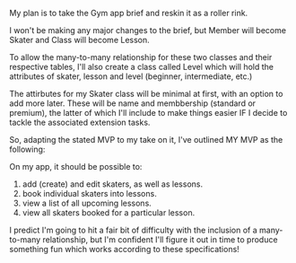My plan is to take the Gym app brief and reskin it as a roller rink.

I won't be making any major changes to the brief, but Member will become Skater and Class will become Lesson.

To allow the many-to-many relationship for these two classes and their respective tables, I'll also create a class called Level which will hold the attributes of skater, lesson and level (beginner, intermediate, etc.)

The attirbutes for my Skater class will be minimal at first, with an option to add more later. These will be name and membbership (standard or premium), the latter of which I'll include to make things easier IF I decide to tackle the associated extension tasks.

So, adapting the stated MVP to my take on it, I've outlined MY MVP as the following:

On my app, it should be possible to:
1. add (create) and edit skaters, as well as lessons.
2. book individual skaters into lessons.
3. view a list of all upcoming lessons.
4. view all skaters booked for a particular lesson.  


I predict I'm going to hit a fair bit of difficulty with the inclusion of a many-to-many relationship, but I'm confident I'll figure it out in time to produce something fun which works according to these specifications!